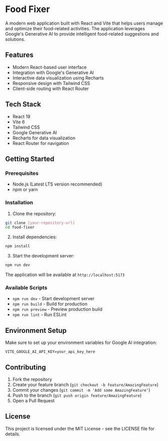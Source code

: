 # Food Fixer

A modern web application built with React and Vite that helps users manage and optimize their food-related activities. The application leverages Google's Generative AI to provide intelligent food-related suggestions and solutions.

## Features

- Modern React-based user interface
- Integration with Google's Generative AI
- Interactive data visualization using Recharts
- Responsive design with Tailwind CSS
- Client-side routing with React Router

## Tech Stack

- React 19
- Vite 6
- Tailwind CSS
- Google Generative AI
- Recharts for data visualization
- React Router for navigation

## Getting Started

### Prerequisites

- Node.js (Latest LTS version recommended)
- npm or yarn

### Installation

1. Clone the repository:
```bash
git clone [your-repository-url]
cd food-fixer
```

2. Install dependencies:
```bash
npm install
```

3. Start the development server:
```bash
npm run dev
```

The application will be available at `http://localhost:5173`

### Available Scripts

- `npm run dev` - Start development server
- `npm run build` - Build for production
- `npm run preview` - Preview production build
- `npm run lint` - Run ESLint

## Environment Setup

Make sure to set up your environment variables for Google AI integration:

```env
VITE_GOOGLE_AI_API_KEY=your_api_key_here
```

## Contributing

1. Fork the repository
2. Create your feature branch (`git checkout -b feature/AmazingFeature`)
3. Commit your changes (`git commit -m 'Add some AmazingFeature'`)
4. Push to the branch (`git push origin feature/AmazingFeature`)
5. Open a Pull Request

## License

This project is licensed under the MIT License - see the LICENSE file for details.
